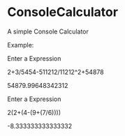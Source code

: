 # ConsoleCalculator

A simple Console Calculator

Example:

Enter a Expression

2+3/5454-511212/11212^2+54878

54879.99648342312

Enter a Expression

2(2+(4-(9+(7/6))))

-8.333333333333332

